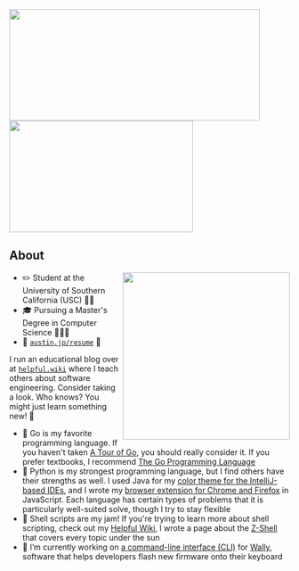 <!-- **austintraver/austintraver** is a ✨ _special_ ✨ repository because its `README.md` (this file) appears on your GitHub profile. -->

<a href="#">
    <img align="center" alt="" width="450" height="200" src="https://github-readme-stats.vercel.app/api?username=austintraver&theme=vue&show_icons=true&count_private=true">
</a>

<a href="#">
    <img align="center" alt="" width="330" height="200" src="https://github-readme-stats.vercel.app/api/top-langs/?username=austintraver&theme=vue&langs_count=8&exclude_repo=usclassifieds,newsfeed&hide=shell,powershell,vim%20script,ruby,kotlin,roff,scss,perl,css&layout=compact">
</a>

## About

<!-- ![image](https://user-images.githubusercontent.com/25112463/153734629-270b5e75-bb51-468c-b53e-4dd5f5fa92e3.gif) -->

<a>
    <img align="right" alt="" width-"300" height="300" src="https://user-images.githubusercontent.com/25112463/153734629-270b5e75-bb51-468c-b53e-4dd5f5fa92e3.gif">
</a>

- ✏️ Student at the University of Southern California (USC) ✌🏻
- 🎓 Pursuing a Master's Degree in Computer Science 👨🏻‍💻
- 💼 [`austin.jp/resume`][resume] 🔗

I run an educational blog over at [`helpful.wiki`][wiki] where I teach others about software engineering. Consider taking a look. Who knows? You might just learn something new! 📖

- 🌱 Go is my favorite programming language. If you haven't taken [A Tour of Go], you should really consider it. If you prefer textbooks, I recommend [The Go Programming Language]
- 🐍 Python is my strongest programming language, but I find others have their strengths as well. I used Java for my [color theme for the IntelliJ-based IDEs][Professor Theme], and I wrote my [browser extension for Chrome and Firefox][Web Extension] in JavaScript. Each language has certain types of problems that it is particularly well-suited solve, though I try to stay flexible
- 🐚 Shell scripts are my jam! If you're trying to learn more about shell scripting, check out my [Helpful Wiki][wiki], I wrote a page about the [Z-Shell](https://helpful.wiki/zsh) that covers every topic under the sun
- 🔭 I’m currently working on [a command-line interface (CLI)](https://github.com/austintraver/wally) for [Wally][], software that helps developers flash new firmware onto their keyboard

[wiki]: https://helpful.wiki
[resume]: https://austin.jp/resume
[A Tour of Go]: https://tour.golang.org/welcome/1
[The Go Programming Language]: https://www.google.com/books/edition/The_Go_Programming_Language/SJHvCgAAQBAJ
[Wally]: https://github.com/zsa/wally
[Web Extension]: https://github.com/austintraver/merge
[Professor Theme]: https://plugins.jetbrains.com/plugin/16230-professor-theme
